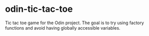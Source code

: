 # odin-tic-tac-toe

Tic tac toe game for the Odin project. The goal is to try using factory functions and avoid having globally accessible variables.

